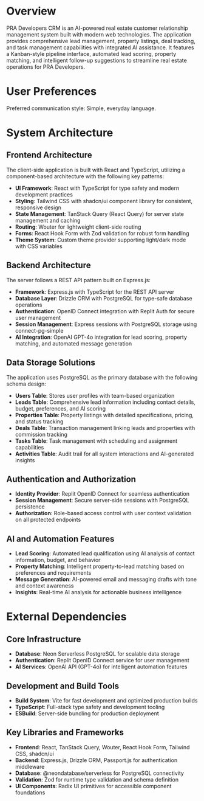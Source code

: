 # Overview

PRA Developers CRM is an AI-powered real estate customer relationship management system built with modern web technologies. The application provides comprehensive lead management, property listings, deal tracking, and task management capabilities with integrated AI assistance. It features a Kanban-style pipeline interface, automated lead scoring, property matching, and intelligent follow-up suggestions to streamline real estate operations for PRA Developers.

# User Preferences

Preferred communication style: Simple, everyday language.

# System Architecture

## Frontend Architecture
The client-side application is built with React and TypeScript, utilizing a component-based architecture with the following key patterns:

- **UI Framework**: React with TypeScript for type safety and modern development practices
- **Styling**: Tailwind CSS with shadcn/ui component library for consistent, responsive design
- **State Management**: TanStack Query (React Query) for server state management and caching
- **Routing**: Wouter for lightweight client-side routing
- **Forms**: React Hook Form with Zod validation for robust form handling
- **Theme System**: Custom theme provider supporting light/dark mode with CSS variables

## Backend Architecture
The server follows a REST API pattern built on Express.js:

- **Framework**: Express.js with TypeScript for the REST API server
- **Database Layer**: Drizzle ORM with PostgreSQL for type-safe database operations
- **Authentication**: OpenID Connect integration with Replit Auth for secure user management
- **Session Management**: Express sessions with PostgreSQL storage using connect-pg-simple
- **AI Integration**: OpenAI GPT-4o integration for lead scoring, property matching, and automated message generation

## Data Storage Solutions
The application uses PostgreSQL as the primary database with the following schema design:

- **Users Table**: Stores user profiles with team-based organization
- **Leads Table**: Comprehensive lead information including contact details, budget, preferences, and AI scoring
- **Properties Table**: Property listings with detailed specifications, pricing, and status tracking
- **Deals Table**: Transaction management linking leads and properties with commission tracking
- **Tasks Table**: Task management with scheduling and assignment capabilities
- **Activities Table**: Audit trail for all system interactions and AI-generated insights

## Authentication and Authorization
- **Identity Provider**: Replit OpenID Connect for seamless authentication
- **Session Management**: Secure server-side sessions with PostgreSQL persistence
- **Authorization**: Role-based access control with user context validation on all protected endpoints

## AI and Automation Features
- **Lead Scoring**: Automated lead qualification using AI analysis of contact information, budget, and behavior
- **Property Matching**: Intelligent property-to-lead matching based on preferences and requirements
- **Message Generation**: AI-powered email and messaging drafts with tone and context awareness
- **Insights**: Real-time AI analysis for actionable business intelligence

# External Dependencies

## Core Infrastructure
- **Database**: Neon Serverless PostgreSQL for scalable data storage
- **Authentication**: Replit OpenID Connect service for user management
- **AI Services**: OpenAI API (GPT-4o) for intelligent automation features

## Development and Build Tools
- **Build System**: Vite for fast development and optimized production builds
- **TypeScript**: Full-stack type safety and development tooling
- **ESBuild**: Server-side bundling for production deployment

## Key Libraries and Frameworks
- **Frontend**: React, TanStack Query, Wouter, React Hook Form, Tailwind CSS, shadcn/ui
- **Backend**: Express.js, Drizzle ORM, Passport.js for authentication middleware
- **Database**: @neondatabase/serverless for PostgreSQL connectivity
- **Validation**: Zod for runtime type validation and schema definition
- **UI Components**: Radix UI primitives for accessible component foundations